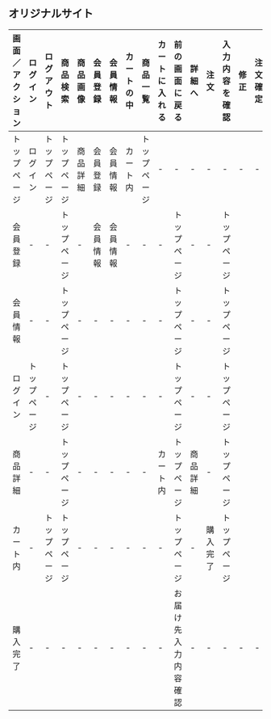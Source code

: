 ## オリジナルサイト
|画面／アクション|ログイン|ログアウト|商品検索|商品画像|会員登録|会員情報|カートの中|商品一覧|カートに入れる|前の画面に戻る|詳細へ|注文|入力内容を確認|修正|注文確定|トップページ|
|---------------|--------|----------|--------|--------|-------|--------|----------|--------|--------------|-------------|------|----|-------------|----|--------|-----------|
|トップページ|ログイン|トップページ|トップページ|商品詳細|会員登録|会員情報|カート内|トップページ|-|-|-|-|-|-|-|トップページ|
|会員登録|-|-|トップページ|-|会員情報|会員情報|-|-|-|トップページ|-|-|トップページ|
|会員情報|-|-|トップページ|-|-|-|-|-|-|トップページ|-|-|トップページ|
|ログイン|トップページ|-|トップページ|-|-|-|-|-|-|トップページ|-|-|トップページ|
|商品詳細|-|-|トップページ|-|-|-|-|-|カート内|トップページ|商品詳細|-|トップページ|
|カート内|-|トップページ|トップページ|-|-|-|-|-|-|トップページ|-|購入完了|トップページ|
|購入完了|-|-|-|-|-|-|-|-|-|お届け先入力内容確認|-|-|-|-|-|トップページ|
